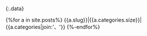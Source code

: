 {:.data}

{%for a in site.posts%}
{{a.slug}}|{{a.categories.size}}|{{a.categories|join:'、'}}
{%-endfor%}
